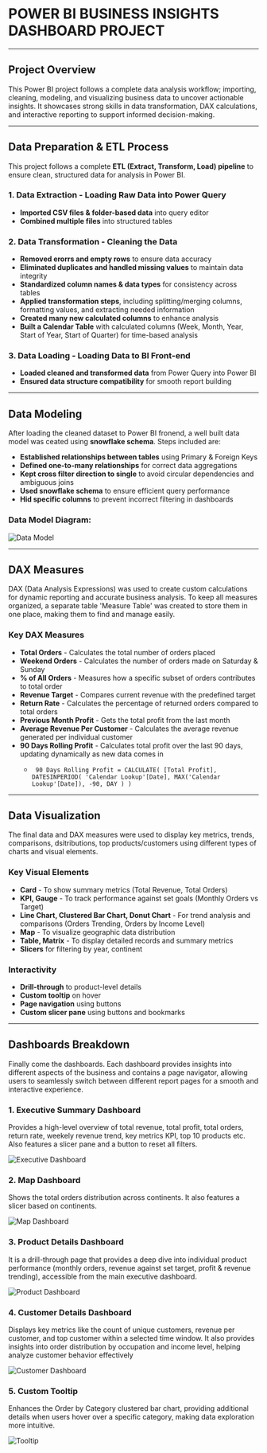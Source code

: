 # POWER BI BUSINESS INSIGHTS DASHBOARD PROJECT

---

## Project Overview
This Power BI project follows a complete data analysis workflow; importing, cleaning, modeling, and visualizing business data to uncover actionable insights. It showcases strong skills in data transformation, DAX calculations, and interactive reporting to support informed decision-making.

---

## Data Preparation & ETL Process
This project follows a complete **ETL (Extract, Transform, Load) pipeline** to ensure clean, structured data for analysis in Power BI.

### 1. Data Extraction - Loading Raw Data into Power Query
- **Imported CSV files & folder-based data** into query editor
- **Combined multiple files** into structured tables

### 2. Data Transformation - Cleaning the Data
- **Removed erorrs and empty rows** to ensure data accuracy
- **Eliminated duplicates and handled missing values** to maintain data integrity
- **Standardized column names & data types** for consistency across tables
- **Applied transformation steps**, including splitting/merging columns, formatting values, and extracting needed information
- **Created many new calculated columns** to enhance analysis
-  **Built a Calendar Table** with calculated columns (Week, Month, Year, Start of Year, Start of Quarter) for time-based analysis

### 3. Data Loading - Loading Data to BI Front-end
- **Loaded cleaned and transformed data** from Power Query into Power BI
- **Ensured data structure compatibility** for smooth report building

---

## Data Modeling
After loading the cleaned dataset to Power BI fronend, a well built data model was ceated using **snowflake schema**. Steps included are:

- **Established relationships between tables** using Primary & Foreign Keys
- **Defined one-to-many relationships** for correct data aggregations
- **Kept cross filter direction to single** to avoid circular dependencies and ambiguous joins
- **Used snowflake schema** to ensure efficient query performance
- **Hid specific columns** to prevent incorrect filtering in dashboards

### Data Model Diagram:
![Data Model](screenshots/data-model.png)

---

## DAX Measures
DAX (Data Analysis Expressions) was used to create custom calculations for dynamic reporting and accurate business analysis. To keep all measures organized, a separate table  'Measure Table' was created to store them in one place, making them to find and manage easily.

### Key DAX Measures
- **Total Orders** - Calculates the total number of orders placed
- **Weekend Orders** - Calculates the number of orders made on Saturday & Sunday
- **% of All Orders** - Measures how a specific subset of orders contributes to total order
- **Revenue Target** - Compares current revenue with the predefined target
- **Return Rate** - Calculates the percentage of returned orders compared to total orders
- **Previous Month Profit** - Gets the total profit from the last month
- **Average Revenue Per Customer** - Calculates the average revenue generated per individual customer
- **90 Days Rolling Profit** - Calculates total profit over the last 90 days, updating dynamically as new data comes in
  - <pre><code> 90 Days Rolling Profit = CALCULATE( [Total Profit], DATESINPERIOD( 'Calendar Lookup'[Date], MAX('Calendar Lookup'[Date]), -90, DAY ) ) </code></pre>
  
---

## Data Visualization
The final data and DAX measures were used to display key metrics, trends, comparisons, dsitributions, top products/customers using different types of charts and visual elements.

### Key Visual Elements
- **Card** - To show summary metrics (Total Revenue, Total Orders)
- **KPI, Gauge** - To track performance against set goals (Monthly Orders vs Target)
- **Line Chart, Clustered Bar Chart, Donut Chart** - For trend analysis and comparisons (Orders Trending, Orders by Income Level)
- **Map** - To visualize geographic data distribution
- **Table, Matrix** - To display detailed records and summary metrics
- **Slicers** for filtering by year, continent

### Interactivity
- **Drill-through** to product-level details
- **Custom tooltip** on hover
- **Page navigation** using buttons
- **Custom slicer pane** using buttons and bookmarks

---

## Dashboards Breakdown
Finally come the dashboards. Each dashboard provides insights into different aspects of the business and contains a page navigator, allowing users to seamlessly switch between different report pages for a smooth and interactive experience.

### 1. Executive Summary Dashboard
Provides a high-level overview of total revenue, total profit, total orders, return rate, weekely revenue trend, key metrics KPI, top 10 products etc. Also features a slicer pane and a button to reset all filters.

![Executive Dashboard](screenshots/01-exec-dashboard.jpg)

### 2. Map Dashboard
Shows the total orders distribution across continents. It also features a slicer based on continents.

![Map Dashboard](screenshots/02-map-dashboard.jpg)

### 3. Product Details Dashboard
It is a drill-through page that provides a deep dive into individual product performance (monthly orders, revenue against set target, profit & revenue trending), accessible from the main executive dashboard.

![Product Dashboard](screenshots/03-product-details-dashboard.jpg)

### 4. Customer Details Dashboard
Displays key metrics like the count of unique customers, revenue per customer, and top customer within a selected time window. It also provides insights into order distribution by occupation and income level, helping analyze customer behavior effectively

![Customer Dashboard](screenshots/04-customer-details-dashboard.jpg)

### 5. Custom Tooltip
Enhances the Order by Category clustered bar chart, providing additional details when users hover over a specific category, making data exploration more intuitive.

![Tooltip](screenshots/05-custom-tooltip.jpg)



